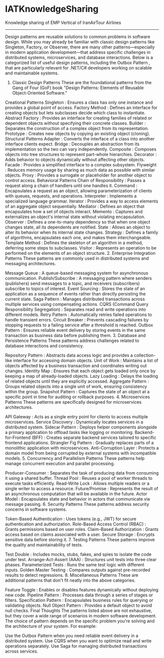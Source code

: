 # IATKnowledgeSharing
Knowledge sharing of EMP Vertical of IranAirTour Airlines

-------------------------------------------------------------------------------
Design patterns are reusable solutions to common problems in software design. While you may already be familiar with classic design patterns like Singleton, Factory, or Observer, there are many other patterns—especially in modern application development—that address specific challenges in distributed systems, microservices, and database interactions. Below is a categorized list of useful design patterns, including the Outbox Pattern , that are particularly relevant for .NET/C# developers working on scalable and maintainable systems.

1. Classic Design Patterns
These are the foundational patterns from the Gang of Four (GoF) book "Design Patterns: Elements of Reusable Object-Oriented Software."

Creational Patterns
Singleton : Ensures a class has only one instance and provides a global point of access.
Factory Method : Defines an interface for creating objects but lets subclasses decide which class to instantiate.
Abstract Factory : Provides an interface for creating families of related or dependent objects without specifying their concrete classes.
Builder : Separates the construction of a complex object from its representation.
Prototype : Creates new objects by copying an existing object (cloning).
Structural Patterns
Adapter : Converts the interface of a class into another interface clients expect.
Bridge : Decouples an abstraction from its implementation so the two can vary independently.
Composite : Composes objects into tree structures to represent part-whole hierarchies.
Decorator : Adds behavior to objects dynamically without affecting other objects.
Facade : Provides a simplified interface to a complex subsystem.
Flyweight : Reduces memory usage by sharing as much data as possible with similar objects.
Proxy : Provides a surrogate or placeholder for another object to control access.
Behavioral Patterns
Chain of Responsibility : Passes a request along a chain of handlers until one handles it.
Command : Encapsulates a request as an object, allowing parameterization of clients with queues, requests, and operations.
Interpreter : Implements a specialized language grammar.
Iterator : Provides a way to access elements of an aggregate object sequentially.
Mediator : Defines an object that encapsulates how a set of objects interact.
Memento : Captures and externalizes an object's internal state without violating encapsulation.
Observer : Defines a one-to-many dependency so that when one object changes state, all its dependents are notified.
State : Allows an object to alter its behavior when its internal state changes.
Strategy : Defines a family of algorithms, encapsulates each one, and makes them interchangeable.
Template Method : Defines the skeleton of an algorithm in a method, deferring some steps to subclasses.
Visitor : Represents an operation to be performed on the elements of an object structure.
2. Enterprise Integration Patterns
These patterns are commonly used in distributed systems and messaging architectures.

Message Queue : A queue-based messaging system for asynchronous communication.
Publish/Subscribe : A messaging pattern where senders (publishers) send messages to a topic, and receivers (subscribers) subscribe to topics of interest.
Event Sourcing : Stores the state of an application as a sequence of events rather than directly persisting the current state.
Saga Pattern : Manages distributed transactions across multiple services using compensating actions.
CQRS (Command Query Responsibility Segregation) : Separates read and write operations into different models.
Retry Pattern : Automatically retries failed operations to handle transient errors.
Circuit Breaker : Prevents cascading failures by stopping requests to a failing service after a threshold is reached.
Outbox Pattern : Ensures reliable event delivery by storing events in the same transaction as business data before publishing them.
3. Database and Persistence Patterns
These patterns address challenges related to database interactions and consistency.

Repository Pattern : Abstracts data access logic and provides a collection-like interface for accessing domain objects.
Unit of Work : Maintains a list of objects affected by a business transaction and coordinates writing out changes.
Identity Map : Ensures that each object gets loaded only once by keeping a map of already-loaded objects.
Lazy Loading : Delays the loading of related objects until they are explicitly accessed.
Aggregate Pattern : Groups related objects into a single unit of work, ensuring consistency within the group.
Snapshot Pattern : Captures the state of an object at a specific point in time for auditing or rollback purposes.
4. Microservices Patterns
These patterns are specifically designed for microservices architectures.

API Gateway : Acts as a single entry point for clients to access multiple microservices.
Service Discovery : Dynamically locates services in a distributed system.
Sidecar Pattern : Deploys helper components alongside a primary application to offload tasks like logging or monitoring.
Backend-for-Frontend (BFF) : Creates separate backend services tailored to specific frontend applications.
Strangler Fig Pattern : Gradually replaces parts of a monolithic application with microservices.
Anti-Corruption Layer : Protects a domain model from being corrupted by external systems with incompatible models.
5. Concurrency and Parallelism Patterns
These patterns help manage concurrent execution and parallel processing.

Producer-Consumer : Separates the task of producing data from consuming it using a shared buffer.
Thread Pool : Reuses a pool of worker threads to execute tasks efficiently.
Read-Write Lock : Allows multiple readers or a single writer to access a resource.
Future/Promise : Represents the result of an asynchronous computation that will be available in the future.
Actor Model : Encapsulates state and behavior in actors that communicate via message passing.
6. Security Patterns
These patterns address security concerns in software systems.

Token-Based Authentication : Uses tokens (e.g., JWT) for secure authentication and authorization.
Role-Based Access Control (RBAC) : Grants permissions based on user roles.
Claim-Based Authorization : Grants access based on claims associated with a user.
Secure Storage : Encrypts sensitive data before storing it.
7. Testing Patterns
These patterns improve the quality and maintainability of tests.

Test Double : Includes mocks, stubs, fakes, and spies to isolate the code under test.
Arrange-Act-Assert (AAA) : Structures unit tests into three clear phases.
Parameterized Tests : Runs the same test logic with different inputs.
Golden Master Testing : Compares outputs against pre-recorded results to detect regressions.
8. Miscellaneous Patterns
These are additional patterns that don't fit neatly into the above categories.

Feature Toggle : Enables or disables features dynamically without deploying new code.
Pipeline Pattern : Processes data through a series of stages or filters.
Specification Pattern : Encapsulates business rules for querying or validating objects.
Null Object Pattern : Provides a default object to avoid null checks.
Final Thoughts
The patterns listed above are not exhaustive, but they cover a wide range of scenarios in modern software development. The choice of pattern depends on the specific problem you're solving and the architecture of your system. For example:

Use the Outbox Pattern when you need reliable event delivery in a distributed system.
Use CQRS when you want to optimize read and write operations separately.
Use Saga for managing distributed transactions across services.